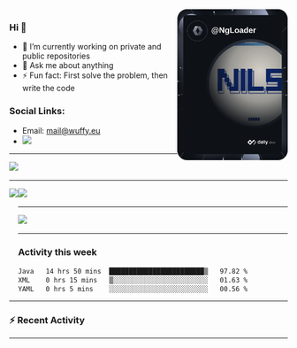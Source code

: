 <a href="https://wuffy.eu">
  <img align="right" src="https://github.com/ngloader/ngloader/blob/devcard/devcard.png" height="273" width="200" alt="NgLoader's Dev Card"/>
</a>

### Hi 👋
- 🔭 I’m currently working on private and public repositories
- 💬 Ask me about anything
- ⚡ Fun fact: First solve the problem, then write the code

### Social Links:
- Email: mail@wuffy.eu
- <img src="https://dcbadge.vercel.app/api/shield/128286216708685824?style=flat&theme=clean&compact=true" />

---

<div>
  <img src="https://github-readme-stats.vercel.app/api/wakatime?username=NgLoader&api_domain=wakapi.wuffy.dev&bg_color=282a36&title_color=ff6e96&icon_color=2F855A&text_color=ffffff&custom_title=Week%20Stats&layout=compact" />
</div>

---

<div>
  <img height="170" align="left" src="https://github-readme-stats.vercel.app/api?username=ngloader&count_private=true&include_all_commits=true&show_icons=true&theme=dracula" />
  <img src="https://github-readme-stats.vercel.app/api/top-langs/?username=ngloader&layout=compact&theme=dracula" />
</div>

---

<a href="https://github.com/ryo-ma/github-profile-trophy">
  <img width=800 src="https://github-profile-trophy.vercel.app/?username=ngloader&column=8&theme=dracula&no-frame=true"/>
</a>

---

### Activity this week

<!--START_SECTION:waka-->

```all_time
Java   14 hrs 50 mins  ████████████████████████▒   97.82 %
XML    0 hrs 15 mins   ▒░░░░░░░░░░░░░░░░░░░░░░░░   01.63 %
YAML   0 hrs 5 mins    ░░░░░░░░░░░░░░░░░░░░░░░░░   00.56 %
```

<!--END_SECTION:waka-->

---

### :zap: Recent Activity
<!--START_SECTION:activity-->
<!--END_SECTION:activity-->

---